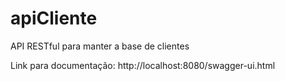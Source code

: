 # apiCliente
API RESTful para manter a base de clientes

Link para documentação: http://localhost:8080/swagger-ui.html
